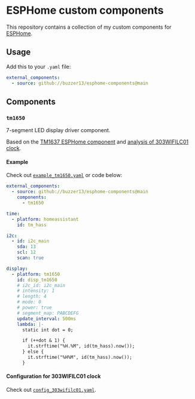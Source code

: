 # ESPHome custom components

This repository contains a collection of my custom components for [ESPHome](https://github.com/esphome/esphome).

## Usage

Add this to your `.yaml` file:

```yaml
external_components:
  - source: github://buzzer13/esphome-components@main
```

## Components

### `tm1650`

7-segment LED display driver component.

Based on the [TM1637 ESPHome component](https://github.com/esphome/esphome/tree/dev/esphome/components/tm1637) and [analysis of 303WIFILC01 clock](https://github.com/maarten-pennings/303WIFILC01).

#### Example

Check out [`example_tm1650.yaml`](example_tm1650.yaml) or code below:

```yaml
external_components:
  - source: github://buzzer13/esphome-components@main
    components:
      - tm1650

time:
  - platform: homeassistant
    id: tm_hass

i2c:
  - id: i2c_main
    sda: 13
    scl: 12
    scan: true

display:
  - platform: tm1650
    id: disp_tm1650
    # i2c_id: i2c_main
    # intensity: 1
    # length: 4
    # mode: 0
    # power: true
    # segment_map: PABCDEFG
    update_interval: 500ms
    lambda: |-
      static int dot = 0;

      if (++dot & 1) {
        it.strftime("%H.%M", id(tm_hass).now());
      } else {
        it.strftime("%H%M", id(tm_hass).now());
      }
```

#### Configuration for 303WIFILC01 clock

Check out [`config_303wifilc01.yaml`](config_303wifilc01.yaml).
